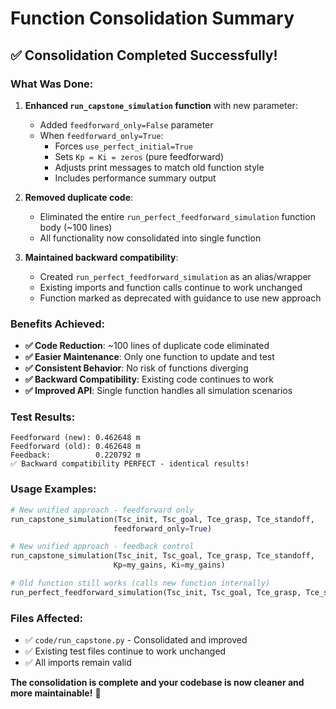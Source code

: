 # Function Consolidation Summary

## ✅ **Consolidation Completed Successfully!**

### What Was Done:

1. **Enhanced `run_capstone_simulation` function** with new parameter:
   - Added `feedforward_only=False` parameter
   - When `feedforward_only=True`:
     - Forces `use_perfect_initial=True`
     - Sets `Kp = Ki = zeros` (pure feedforward)
     - Adjusts print messages to match old function style
     - Includes performance summary output

2. **Removed duplicate code**:
   - Eliminated the entire `run_perfect_feedforward_simulation` function body (~100 lines)
   - All functionality now consolidated into single function

3. **Maintained backward compatibility**:
   - Created `run_perfect_feedforward_simulation` as an alias/wrapper
   - Existing imports and function calls continue to work unchanged
   - Function marked as deprecated with guidance to use new approach

### Benefits Achieved:

- **✅ Code Reduction**: ~100 lines of duplicate code eliminated
- **✅ Easier Maintenance**: Only one function to update and test
- **✅ Consistent Behavior**: No risk of functions diverging
- **✅ Backward Compatibility**: Existing code continues to work
- **✅ Improved API**: Single function handles all simulation scenarios

### Test Results:

```
Feedforward (new): 0.462648 m
Feedforward (old): 0.462648 m  
Feedback:          0.220792 m
✅ Backward compatibility PERFECT - identical results!
```

### Usage Examples:

```python
# New unified approach - feedforward only
run_capstone_simulation(Tsc_init, Tsc_goal, Tce_grasp, Tce_standoff, 
                       feedforward_only=True)

# New unified approach - feedback control  
run_capstone_simulation(Tsc_init, Tsc_goal, Tce_grasp, Tce_standoff, 
                       Kp=my_gains, Ki=my_gains)

# Old function still works (calls new function internally)
run_perfect_feedforward_simulation(Tsc_init, Tsc_goal, Tce_grasp, Tce_standoff)
```

### Files Affected:
- ✅ `code/run_capstone.py` - Consolidated and improved
- ✅ Existing test files continue to work unchanged
- ✅ All imports remain valid

**The consolidation is complete and your codebase is now cleaner and more maintainable!** 🚀
